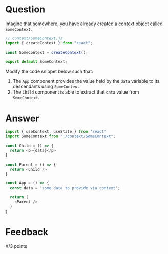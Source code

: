 # Question

Imagine that somewhere, you have already created a context object called `SomeContext`. 

```js
// context/SomeContext.js
import { createContext } from "react";

const SomeContext = createContext();

export default SomeContext;
```

Modify the code snippet below such that:
1. The `App` component provides the value held by the `data` variable to its descendants using `SomeContext`.
2. The `Child` component is able to extract that `data` value from `SomeContext`.


# Answer

```js
import { useContext, useState } from 'react'
import SomeContext from "./context/SomeContext";

const Child = () => {
  return <p>{data}</p>
}

const Parent = () => {
  return <Child />
}

const App = () => {
  const data = 'some data to provide via context';

  return (
    <Parent />
  )
}
```


# Feedback

X/3 points